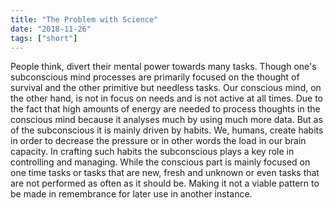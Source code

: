 ```yaml
---
title: "The Problem with Science"
date: "2018-11-26"
tags: ["short"]
---
```


People think, divert their mental power towards many tasks. Though one's subconscious mind processes are primarily focused on the thought of survival and the other primitive but needless tasks. Our conscious mind, on the other hand, is not in focus on needs and is not active at all times. Due to the fact that high amounts of energy are needed to process thoughts in the conscious mind because it analyses much by using much more data. But as of the subconscious it is mainly driven by habits. We, humans, create habits in order to decrease the pressure or in other words the load in our brain capacity. In crafting such habits the subconscious plays a key role in controlling and managing. While the conscious part is mainly focused on one time tasks or tasks that are new, fresh and unknown or even tasks that are not performed as often as it should be. Making it not a viable pattern to be made in remembrance for later use in another instance.
